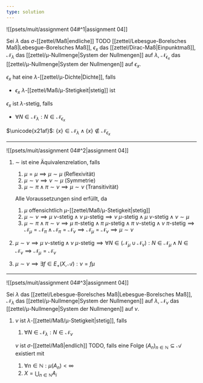 ```yaml
---
type: solution
---
```


![[psets/muit/assignment 04#^1|assignment 04]]

Sei $\lambda$ das $\sigma$-[[zettel/Maß|endliche]] TODO [[zettel/Lebesgue-Borelsches Maß|Lebesgue-Borelsches Maß]], $\epsilon_x$ das [[zettel/Dirac-Maß|Einpunktmaß]], $\mathcal{N}_\lambda$ das [[zettel/μ-Nullmenge|System der Nullmengen]] auf $\lambda$, $\mathcal{N}_{\epsilon_x}$ das [[zettel/μ-Nullmenge|System der Nullmengen]] auf $\epsilon_x$.

$\epsilon_x$ hat eine $\lambda$-[[zettel/μ-Dichte|Dichte]], falls
- $\epsilon_x$ $\lambda$-[[zettel/Maß/μ-Stetigkeit|stetig]] ist

$\epsilon_x$ ist $\lambda$-stetig, falls
- $\forall N \in \mathcal{N}_\lambda : N \in \mathcal{N}_{\epsilon_x}$

$\unicode{x21af}$: $\{ x \} \in \mathcal{N}_\lambda \land \{ x \} \notin \mathcal{N}_{\epsilon_x}$

---

![[psets/muit/assignment 04#^2|assignment 04]]

1. $\sim$ ist eine Äquivalenzrelation, falls
	1. $\mu = \mu \implies \mu \sim \mu$ (Reflexivität)
	2. $\mu \sim \nu \implies \nu \sim \mu$ (Symmetrie)
	3. $\mu \sim \pi \land \pi \sim \nu \implies \mu \sim \nu$ (Transitivität)
	
	Alle Voraussetzungen sind erfüllt, da
	1. $\mu$ offensichtlich $\mu$-[[zettel/Maß/μ-Stetigkeit|stetig]]
	2. $\mu \sim \nu \implies \mu \ \nu\text{-stetig} \land \nu \ \mu\text{-stetig} \implies \nu \ \mu\text{-stetig} \land \mu \ \nu\text{-stetig} \land \nu \sim \mu$
	3. $\mu \sim \pi \land \pi \sim \nu \implies \mu \ \pi\text{-stetig} \land \pi \ \mu\text{-stetig} \land \pi \ \nu\text{-stetig} \land \nu \ \pi\text{-stetig} \implies \mathcal{N}_\mu = \mathcal{N}_\pi \land \mathcal{N}_\pi = \mathcal{N}_\nu \implies \mathcal{N}_\mu = \mathcal{N}_\nu \implies \mu \sim \nu$
2. $\mu \sim \nu \implies \mu \ \nu\text{-stetig} \land \nu \ \mu\text{-stetig} \implies \forall N \in (\mathcal{N}_\mu \cup \mathcal{N}_\nu) : N \in \mathcal{N}_\mu \land N \in \mathcal{N}_\nu \implies \mathcal{N}_\mu = \mathcal{N}_\nu$
3. $\mu \sim \nu \implies \exists f \in E_+(X, \mathcal{A}) : \nu = f\mu$

---

![[psets/muit/assignment 04#^3|assignment 04]]

Sei $\lambda$ das [[zettel/Lebesgue-Borelsches Maß|Lebesgue-Borelsches Maß]], $\mathcal{N}_\lambda$ das [[zettel/μ-Nullmenge|System der Nullmengen]] auf $\lambda$, $\mathcal{N}_\nu$ das [[zettel/μ-Nullmenge|System der Nullmengen]] auf $\nu$.

1. $\nu$ ist $\lambda$-[[zettel/Maß/μ-Stetigkeit|stetig]], falls
	1. $\forall N \in \mathcal{N}_\lambda : N \in \mathcal{N}_\nu$

	$\nu$ ist $\sigma$-[[zettel/Maß|endlich]] TODO, falls eine Folge $(A_n)_{n \in \mathbb{N}} \subseteq \mathcal{A}$ existiert mit
	1. $\forall n \in \mathbb{N} : \mu(A_n) < \infty$
	2. $X = \bigcup_{n \in \mathbb{N}} A_i$
